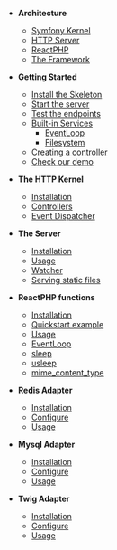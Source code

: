 * **Architecture**
    * [Symfony Kernel](/?#symfony-kernel)
    * [HTTP Server](/?#http-server)
    * [ReactPHP](/?#reactphp)
    * [The Framework](/?#the-framework)
    
* **Getting Started**
    * [Install the Skeleton](/?#getting-started)
    * [Start the server](/?#start-the-server)
    * [Test the endpoints](/?#test-the-endpoints)
    * [Built-in Services](/?#built-in-services)
        * [EventLoop](/?#eventloop)
        * [Filesystem](/?#filesystem)
    * [Creating a controller](/?#creating-a-controller)
    * [Check our demo](/?#check-the-demo)
    
* **The HTTP Kernel**
    * [Installation](/?#installation)
    * [Controllers](/?#controllers)
    * [Event Dispatcher](/?#event-dispatcher)
    
* **The Server**
    * [Installation](/?#installation-1)
    * [Usage](/?#usage)
    * [Watcher](/?#watcher)
    * [Serving static files](/?#serving-static-files)
    
* **ReactPHP functions**
    * [Installation](/?#installation-2)
    * [Quickstart example](/?#quickstart-example)
    * [Usage](/?#usage-1)
    * [EventLoop](/?#eventloop)
    * [sleep](/?#sleep)
    * [usleep](/?#usleep)
    * [mime_content_type](/?#mime_content_type)
    
* **Redis Adapter**
    * [Installation](/?#redis-adapter)
    * [Configure](/?#configure)
    * [Usage](/?#usage-2)
    
* **Mysql Adapter**
    * [Installation](/?#mysql-adapter)
    * [Configure](/?#configure-1)
    * [Usage](/?#usage-3)
    
* **Twig Adapter**
    * [Installation](/?#twig-adapter)
    * [Configure](/?#configure-2)
    * [Usage](/?#usage-4)
    